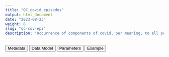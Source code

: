 ```yaml
---
title: "QC_covid_episodes"
output: html_document
date: "2023-08-23"
weight: 6
slug: "qc-cov-epi"
description: "Occurrence of components of covid, per meaning, to all persons in the study population"
---
```


<script src="/rmarkdown-libs/core-js/shim.min.js"></script>
<script src="/rmarkdown-libs/react/react.min.js"></script>
<script src="/rmarkdown-libs/react/react-dom.min.js"></script>
<script src="/rmarkdown-libs/reactwidget/react-tools.js"></script>
<script src="/rmarkdown-libs/htmlwidgets/htmlwidgets.js"></script>
<link href="/rmarkdown-libs/reactable/reactable.css" rel="stylesheet" />
<script src="/rmarkdown-libs/reactable-binding/reactable.js"></script>
<div class="tab">
<button class="tablinks" onclick="openCity(event, &#39;Metadata&#39;)" id="defaultOpen">Metadata</button>
<button class="tablinks" onclick="openCity(event, &#39;Data Model&#39;)">Data Model</button>
<button class="tablinks" onclick="openCity(event, &#39;Parameters&#39;)">Parameters</button>
<button class="tablinks" onclick="openCity(event, &#39;Example&#39;)">Example</button>
</div>
<div id="Metadata" class="tabcontent">
<div id="htmlwidget-1" class="reactable html-widget " style="width:auto;height:600px;"></div>
<script type="application/json" data-for="htmlwidget-1">{"x":{"tag":{"name":"Reactable","attribs":{"data":{"medatata_name":["Name of the dataset","Content of the dataset","Unit of observation","Dataset where the list of UoOs is fully listed and with 1 record per UoO","How many observations per UoO","Variables capturing the UoO","Primary key","Parameters",null,null,null,null,null,null,null,null,null,null,null,null],"metadata_content":["QC_covid_episodes","Occurrence of components of covid, per  meaning, to all persons in the study population","list of meanings",null,null,null,null,null,null,null,null,null,null,null,null,null,null,null,null,null]},"columns":[{"id":"medatata_name","name":"medatata_name","type":"character"},{"id":"metadata_content","name":"metadata_content","type":"character"}],"sortable":false,"searchable":true,"pagination":false,"highlight":true,"bordered":true,"striped":true,"style":{"maxWidth":1800},"height":"600px","dataKey":"09fcca6b8f184edd6d3ddbefdb7e1be3"},"children":[]},"class":"reactR_markup"},"evals":[],"jsHooks":[]}</script>
</div>
<div id="Data Model" class="tabcontent">
<div id="htmlwidget-2" class="reactable html-widget " style="width:auto;height:600px;"></div>
<script type="application/json" data-for="htmlwidget-2">{"x":{"tag":{"name":"Reactable","attribs":{"data":{"VarName":["n","meanings","year","N",null,null,null,null,null,null,null,null,null,null,null,null,null,null,null,null],"Description":[null,"meanings where the outcome is observed",null,"frequency of the combination",null,null,null,null,null,null,null,null,null,null,null,null,null,null,null,null],"Format":[null,"binary",null,null,null,null,null,null,null,null,null,null,null,null,null,null,null,null,null,null],"Vocabulary":[null,"1= this component is observed \r\n0 = otherwise",null,null,null,null,null,null,null,null,null,null,null,null,null,null,null,null,null,null],"Parameters":[null,"meanings",null,null,null,null,null,null,null,null,null,null,null,null,null,null,null,null,null,null],"Notes and examples":[null,null,null,null,null,null,null,null,null,null,null,null,null,null,null,null,null,null,null,null],"Source tables and variables":[null,null,null,null,null,null,null,null,null,null,null,null,null,null,null,null,null,null,null,null],"Retrieved":[null,null,null,null,null,null,null,null,null,null,null,null,null,null,null,null,null,null,null,null],"Calculated":[null,null,null,null,null,null,null,null,null,null,null,null,null,null,null,null,null,null,null,null],"Algorithm_id":[null,null,null,null,null,null,null,null,null,null,null,null,null,null,null,null,null,null,null,null],"Rule":[null,null,null,null,null,null,null,null,null,null,null,null,null,null,null,null,null,null,null,null]},"columns":[{"id":"VarName","name":"VarName","type":"character"},{"id":"Description","name":"Description","type":"character"},{"id":"Format","name":"Format","type":"character"},{"id":"Vocabulary","name":"Vocabulary","type":"character"},{"id":"Parameters","name":"Parameters","type":"character"},{"id":"Notes and examples","name":"Notes and examples","type":"logical"},{"id":"Source tables and variables","name":"Source tables and variables","type":"logical"},{"id":"Retrieved","name":"Retrieved","type":"logical"},{"id":"Calculated","name":"Calculated","type":"logical"},{"id":"Algorithm_id","name":"Algorithm_id","type":"logical"},{"id":"Rule","name":"Rule","type":"logical"}],"sortable":false,"searchable":true,"pagination":false,"highlight":true,"bordered":true,"striped":true,"style":{"maxWidth":1800},"height":"600px","dataKey":"a5c9c6fc5d3d95eccbd348969f0ff679"},"children":[]},"class":"reactR_markup"},"evals":[],"jsHooks":[]}</script>
</div>
<div id="Parameters" class="tabcontent">
<div id="htmlwidget-3" class="reactable html-widget " style="width:auto;height:600px;"></div>
<script type="application/json" data-for="htmlwidget-3">{"x":{"tag":{"name":"Reactable","attribs":{"data":{"parameter in the variable name":["meanings","meanings","meanings","meanings",null,null,null,null,null,null,null,null,null,null,null,null,null,null,null,null],"values":["covid_narrow_hosp_m_hospitalisation_primary","covid_narrow_hosp_m_hospitalisation_secondary","covid_registry","covid_test_positive",null,null,null,null,null,null,null,null,null,null,null,null,null,null,null,null],"name of macro":[null,null,null,null,null,null,null,null,null,null,null,null,null,null,null,null,null,null,null,null]},"columns":[{"id":"parameter in the variable name","name":"parameter in the variable name","type":"character"},{"id":"values","name":"values","type":"character"},{"id":"name of macro","name":"name of macro","type":"logical"}],"sortable":false,"searchable":true,"pagination":false,"highlight":true,"bordered":true,"striped":true,"style":{"maxWidth":1800},"height":"600px","dataKey":"8c21ec2dbc783a0b05abb51638578909"},"children":[]},"class":"reactR_markup"},"evals":[],"jsHooks":[]}</script>
</div>
<div id="Example" class="tabcontent">
<div id="htmlwidget-4" class="reactable html-widget " style="width:auto;height:600px;"></div>
<script type="application/json" data-for="htmlwidget-4">{"x":{"tag":{"name":"Reactable","attribs":{"data":{"n":[1,1,2,1,1,1,1,1,1,2,"NA","NA","NA","NA","NA","NA","NA","NA","NA","NA"],"covid_narrow_hosp_m_hospitalisation_primary":[0,1,0,0,0,1,1,1,1,0,"NA","NA","NA","NA","NA","NA","NA","NA","NA","NA"],"covid_narrow_hosp_m_hospitalisation_secondary":[0,0,0,0,1,1,1,0,0,0,"NA","NA","NA","NA","NA","NA","NA","NA","NA","NA"],"covid_registry":[1,0,0,1,0,0,1,1,0,1,"NA","NA","NA","NA","NA","NA","NA","NA","NA","NA"],"covid_test_positive":[0,1,1,0,0,0,0,0,0,0,"NA","NA","NA","NA","NA","NA","NA","NA","NA","NA"],"year":[2021,2021,2021,2020,2021,2021,2021,2021,2021,2021,"NA","NA","NA","NA","NA","NA","NA","NA","NA","NA"],"N":[133,1,1,114,3,4,3,3,6,1,"NA","NA","NA","NA","NA","NA","NA","NA","NA","NA"]},"columns":[{"id":"n","name":"n","type":"numeric"},{"id":"covid_narrow_hosp_m_hospitalisation_primary","name":"covid_narrow_hosp_m_hospitalisation_primary","type":"numeric"},{"id":"covid_narrow_hosp_m_hospitalisation_secondary","name":"covid_narrow_hosp_m_hospitalisation_secondary","type":"numeric"},{"id":"covid_registry","name":"covid_registry","type":"numeric"},{"id":"covid_test_positive","name":"covid_test_positive","type":"numeric"},{"id":"year","name":"year","type":"numeric"},{"id":"N","name":"N","type":"numeric"}],"sortable":false,"searchable":true,"pagination":false,"highlight":true,"bordered":true,"striped":true,"style":{"maxWidth":1800},"height":"600px","dataKey":"0dfa95ebe1abec3122ed8905903953bb"},"children":[]},"class":"reactR_markup"},"evals":[],"jsHooks":[]}</script>
</div>
